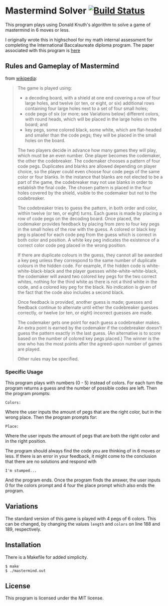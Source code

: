 # Mastermind Solver [![Build Status](https://travis-ci.org/coenvalk/mastermind.svg?branch=updates)](https://travis-ci.org/coenvalk/mastermind)

This program plays using Donald Knuth's algorithm to solve a game of mastermind in 6 moves or less.

I originally wrote this in highschool for my math internal assessment for completing the International Baccalaureate diploma program. The paper associated with this program is [here](https://drive.google.com/file/d/0B8CNl_hZHtFzTm5ESzZ0QVRLV0k/view?usp=sharing)

## Rules and Gameplay of Mastermind

from [wikipedia](https://en.wikipedia.org/wiki/Mastermind_(board_game)):
> The game is played using:
> * a decoding board, with a shield at one end covering a row of four large holes, and twelve (or ten, or eight, or six) additional rows containing four large holes next to a set of four small holes;
> * code pegs of six (or more; see Variations below) different colors, with round heads, which will be placed in the large holes on the board; and
> * key pegs, some colored black, some white, which are flat-headed and smaller than the code pegs; they will be placed in the small holes on the board.
>
> The two players decide in advance how many games they will play, which must be an even number. One player becomes the codemaker, the other the codebreaker. The codemaker chooses a pattern of four code pegs. Duplicates and blanks are allowed depending on player choice, so the player could even choose four code pegs of the same color or four blanks. In the instance that blanks are not elected to be a part of the game, the codebreaker may not use blanks in order to establish the final code. The chosen pattern is placed in the four holes covered by the shield, visible to the codemaker but not to the codebreaker.
>
> The codebreaker tries to guess the pattern, in both order and color, within twelve (or ten, or eight) turns. Each guess is made by placing a row of code pegs on the decoding board. Once placed, the codemaker provides feedback by placing from zero to four key pegs in the small holes of the row with the guess. A colored or black key peg is placed for each code peg from the guess which is correct in both color and position. A white key peg indicates the existence of a correct color code peg placed in the wrong position.
>
> If there are duplicate colours in the guess, they cannot all be awarded a key peg unless they correspond to the same number of duplicate colours in the hidden code. For example, if the hidden code is white-white-black-black and the player guesses white-white-white-black, the codemaker will award two colored key pegs for the two correct whites, nothing for the third white as there is not a third white in the code, and a colored key peg for the black. No indication is given of the fact that the code also includes a second black.
>
> Once feedback is provided, another guess is made; guesses and feedback continue to alternate until either the codebreaker guesses correctly, or twelve (or ten, or eight) incorrect guesses are made.
>
> The codemaker gets one point for each guess a codebreaker makes. An extra point is earned by the codemaker if the codebreaker doesn't guess the pattern exactly in the last guess. (An alternative is to score based on the number of colored key pegs placed.) The winner is the one who has the most points after the agreed-upon number of games are played.
>
> Other rules may be specified.

### Specific Usage
This program plays with numbers (0 - 5) instead of colors. For each turn the program returns a guess and the number of possible codes are left. Then the program prompts:

    Colors:

Where the user inputs the amount of pegs that are the right color, but in the wrong place. Then the program prompts for:

    Place:
    
Where the user inputs the amount of pegs that are both the right color and in the right position.

The program should always find the code you are thinking of in 6 moves or less. If there is an error in your feedback, it might come to the conclusion that there are no solutions and respond with

    I'm stumped...

And the program ends. Once the program finds the answer, the user inputs 0 for the colors prompt and 4 four the place prompt which also ends the program.

## Variations
The standard version of this game is played with 4 pegs of 6 colors. This can be changed, by changing the values `length` and `colors` on line 188 and 189, respectively.

## Installation
There is a Makefile for added simplicity.

    $ make
    $ ./mastermind.out
    
## License
This program is licensed under the MIT license.
